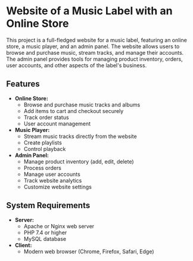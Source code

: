 # Website of a Music Label with an Online Store

This project is a full-fledged website for a music label, featuring an online store, a music player, and an admin panel. The website allows users to browse and purchase music, stream tracks, and manage their accounts. The admin panel provides tools for managing product inventory, orders, user accounts, and other aspects of the label's business.

## Features

* **Online Store:**
    * Browse and purchase music tracks and albums
    * Add items to cart and checkout securely
    * Track order status
    * User account management
* **Music Player:**
    * Stream music tracks directly from the website
    * Create playlists
    * Control playback
* **Admin Panel:**
    * Manage product inventory (add, edit, delete)
    * Process orders
    * Manage user accounts
    * Track website analytics
    * Customize website settings

## System Requirements

* **Server:**  
    * Apache or Nginx web server
    * PHP 7.4 or higher
    * MySQL database
* **Client:**
    * Modern web browser (Chrome, Firefox, Safari, Edge)

